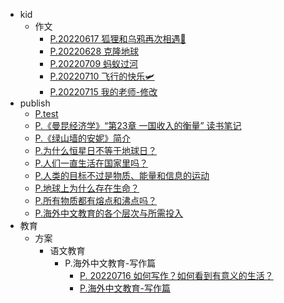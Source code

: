 * kid
  * 作文
    * [P.20220617 狐狸和乌鸦再次相遇🥩](/kid/%E4%BD%9C%E6%96%87/P.20220617%20%E7%8B%90%E7%8B%B8%E5%92%8C%E4%B9%8C%E9%B8%A6%E5%86%8D%E6%AC%A1%E7%9B%B8%E9%81%87%F0%9F%A5%A9.md)
    * [P.20220628 克隆地球](/kid/%E4%BD%9C%E6%96%87/P.20220628%20%E5%85%8B%E9%9A%86%E5%9C%B0%E7%90%83.md)
    * [P.20220709 蚂蚁过河](/kid/%E4%BD%9C%E6%96%87/P.20220709%20%E8%9A%82%E8%9A%81%E8%BF%87%E6%B2%B3.md)
    * [P.20220710 飞行的快乐🛩](/kid/%E4%BD%9C%E6%96%87/P.20220710%20%E9%A3%9E%E8%A1%8C%E7%9A%84%E5%BF%AB%E4%B9%90%F0%9F%9B%A9.md)
    * [P.20220715 我的老师-修改](/kid/%E4%BD%9C%E6%96%87/P.20220715%20%E6%88%91%E7%9A%84%E8%80%81%E5%B8%88-%E4%BF%AE%E6%94%B9.md)
* publish
  * [P.test](/publish/P.test.md)
  * [P.《曼昆经济学》“第23章 一国收入的衡量” 读书笔记](/publish/P.%E3%80%8A%E6%9B%BC%E6%98%86%E7%BB%8F%E6%B5%8E%E5%AD%A6%E3%80%8B%E2%80%9C%E7%AC%AC23%E7%AB%A0%20%E4%B8%80%E5%9B%BD%E6%94%B6%E5%85%A5%E7%9A%84%E8%A1%A1%E9%87%8F%E2%80%9D%20%E8%AF%BB%E4%B9%A6%E7%AC%94%E8%AE%B0.md)
  * [P.《绿山墙的安妮》简介](/publish/P.%E3%80%8A%E7%BB%BF%E5%B1%B1%E5%A2%99%E7%9A%84%E5%AE%89%E5%A6%AE%E3%80%8B%E7%AE%80%E4%BB%8B.md)
  * [P.为什么恒星日不等于地球日？](/publish/P.%E4%B8%BA%E4%BB%80%E4%B9%88%E6%81%92%E6%98%9F%E6%97%A5%E4%B8%8D%E7%AD%89%E4%BA%8E%E5%9C%B0%E7%90%83%E6%97%A5%EF%BC%9F.md)
  * [P.人们一直生活在国家里吗？](/publish/P.%E4%BA%BA%E4%BB%AC%E4%B8%80%E7%9B%B4%E7%94%9F%E6%B4%BB%E5%9C%A8%E5%9B%BD%E5%AE%B6%E9%87%8C%E5%90%97%EF%BC%9F.md)
  * [P.人类的目标不过是物质、能量和信息的运动](/publish/P.%E4%BA%BA%E7%B1%BB%E7%9A%84%E7%9B%AE%E6%A0%87%E4%B8%8D%E8%BF%87%E6%98%AF%E7%89%A9%E8%B4%A8%E3%80%81%E8%83%BD%E9%87%8F%E5%92%8C%E4%BF%A1%E6%81%AF%E7%9A%84%E8%BF%90%E5%8A%A8.md)
  * [P.地球上为什么存在生命？](/publish/P.%E5%9C%B0%E7%90%83%E4%B8%8A%E4%B8%BA%E4%BB%80%E4%B9%88%E5%AD%98%E5%9C%A8%E7%94%9F%E5%91%BD%EF%BC%9F.md)
  * [P.所有物质都有熔点和沸点吗？](/publish/P.%E6%89%80%E6%9C%89%E7%89%A9%E8%B4%A8%E9%83%BD%E6%9C%89%E7%86%94%E7%82%B9%E5%92%8C%E6%B2%B8%E7%82%B9%E5%90%97%EF%BC%9F.md)
  * [P.海外中文教育的各个层次与所需投入](/publish/P.%E6%B5%B7%E5%A4%96%E4%B8%AD%E6%96%87%E6%95%99%E8%82%B2%E7%9A%84%E5%90%84%E4%B8%AA%E5%B1%82%E6%AC%A1%E4%B8%8E%E6%89%80%E9%9C%80%E6%8A%95%E5%85%A5.md)
* 教育
  * 方案
    * 语文教育
      * P.海外中文教育-写作篇
        * [P. 20220716 如何写作？如何看到有意义的生活？](/%E6%95%99%E8%82%B2/%E6%96%B9%E6%A1%88/%E8%AF%AD%E6%96%87%E6%95%99%E8%82%B2/P.%E6%B5%B7%E5%A4%96%E4%B8%AD%E6%96%87%E6%95%99%E8%82%B2-%E5%86%99%E4%BD%9C%E7%AF%87/P.%2020220716%20%E5%A6%82%E4%BD%95%E5%86%99%E4%BD%9C%EF%BC%9F%E5%A6%82%E4%BD%95%E7%9C%8B%E5%88%B0%E6%9C%89%E6%84%8F%E4%B9%89%E7%9A%84%E7%94%9F%E6%B4%BB%EF%BC%9F.md)
        * [P.海外中文教育-写作篇](/%E6%95%99%E8%82%B2/%E6%96%B9%E6%A1%88/%E8%AF%AD%E6%96%87%E6%95%99%E8%82%B2/P.%E6%B5%B7%E5%A4%96%E4%B8%AD%E6%96%87%E6%95%99%E8%82%B2-%E5%86%99%E4%BD%9C%E7%AF%87/P.%E6%B5%B7%E5%A4%96%E4%B8%AD%E6%96%87%E6%95%99%E8%82%B2-%E5%86%99%E4%BD%9C%E7%AF%87.md)